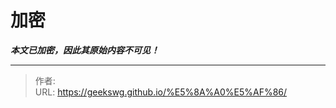 # 加密

***本文已加密，因此其原始内容不可见！***

---

> 作者:   
> URL: https://geekswg.github.io/%E5%8A%A0%E5%AF%86/  

